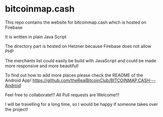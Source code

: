 # bitcoinmap.cash

This repo contains the website for bitcoinmap.cash which is hosted on Firebase

It is written in plain Java Script

The directory part is hosted on Hetzner because Firebase does not allow PHP

The merchants list could easily be build with JavaScript and could be made more responsive and more beautiful!

To find out how to add more places please check the README of the Android App!
https://github.com/theRealBitcoinClub/BITCOINMAP.CASH---Android

Feel free to collaborate!!! All Pull requests are Welcome!!!

I will be travelling for a long time, so I would be happy if someone takes over the project!
